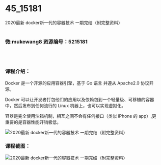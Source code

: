 # 45_15181
2020最新 docker新一代的容器技术 一期完结（附完整资料）
<br/></br>
<h3>微:mukewang8 资源编号：5215181</h3>
<br/></br>
<h3>课程介绍：</h3>
<p><a title="查看与 Docker 相关的文章" target="_blank">Docker</a> 是一个开源的应用容器引擎，基于 Go 语言 并遵从 Apache2.0 协议开源。</p>
<p>Docker 可以让开发者打包他们的应用以及依赖包到一个轻量级、可移植的容器中，然后发布到任何流行的 Linux 机器上，也可以实现虚拟化。</p>
<p>容器是完全使用沙箱机制，相互之间不会有任何接口（类似 iPhone 的 app）,更重要的是容器性能开销极低。</p>
<p><img src="https://www.ko996.com/wp-content/uploads/img/2020/09/2-10-300x236.png" alt="2020最新 docker新一代的容器技术 一期完结（附完整资料）"></p>
<div class="info-desc">
<h3>课程截图：</h3>
<p><img src="https://www.ko996.com/wp-content/uploads/img/2020/09/1-11.png" alt="2020最新 docker新一代的容器技术 一期完结（附完整资料）"></p>


			
</div>
